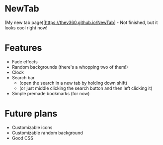 # NewTab
(My new tab page)[https://thev360.github.io/NewTab] - Not finished, but it looks cool right now!

# Features
* Fade effects
* Random backgrounds (there's a whopping two of them!)
* Clock
* Search bar
	* (open the search in a new tab by holding down shift)
	* (or just middle clicking the search button and then left clicking it)
* Simple premade bookmarks (for now)

# Future plans
* Customizable icons
* Customizable random background
* Good CSS
